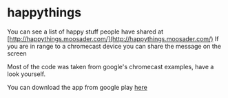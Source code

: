 # happythings

You can see a list of happy stuff people have shared at [http://happythings.moosader.com/](http://happythings.moosader.com/)
If you are in range to a chromecast device you can share the message on the screen


Most of the code was taken from google's chromecast examples, have a look yourself.

You can download the app from google play [here](https://goo.gl/WfTI4y)